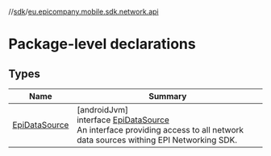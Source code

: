 //[sdk](../../index.md)/[eu.epicompany.mobile.sdk.network.api](index.md)

# Package-level declarations

## Types

| Name | Summary |
|---|---|
| [EpiDataSource](-epi-data-source/index.md) | [androidJvm]<br>interface [EpiDataSource](-epi-data-source/index.md)<br>An interface providing access to all network data sources withing EPI Networking SDK. |
